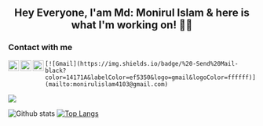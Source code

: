 <h2 align="center"> <strong> Hey Everyone, I'am Md: Monirul Islam & here is what I'm working on! 👨‍💻</strong> </h2>
  <h3 > <strong> Contact with me  </strong> </h3>
<p >
<a href="https://github.com/monirul2021">
  <img align="left" alt="Monirul's Git-Hub" width="22px" src="https://raw.githubusercontent.com/peterthehan/peterthehan/master/assets/github.svg" />
</a>
<a href="www.linkedin.com/in/monirul-slam-2021">
  <img align="left" alt="Monirul's LinkedIN" width="22px" src="https://raw.githubusercontent.com/peterthehan/peterthehan/master/assets/linkedin.svg" />
</a>
<a href="https://www.facebook.com/">
  <img align="left" alt="Monirul's Facebook" width="22px" src="https://raw.githubusercontent.com/peterthehan/peterthehan/master/assets/facebook.svg" />
</a>
 
    [![Gmail](https://img.shields.io/badge/%20-Send%20Mail-black?color=14171A&labelColor=ef5350&logo=gmail&logoColor=ffffff)](mailto:monirulislam4103@gmail.com)
  ![](https://komarev.com/ghpvc/?username=monirul2021&color=brightgreen)

 ![Github stats](https://github-readme-stats.vercel.app/api?username=monirul2021&theme=radical&show_icons=true&count_private=true&hide=issues)
 [![Top Langs](https://github-readme-stats.vercel.app/api/top-langs/?username=monirul2021&theme=radical&layout=compact)](https://github.com/monirul2021)


